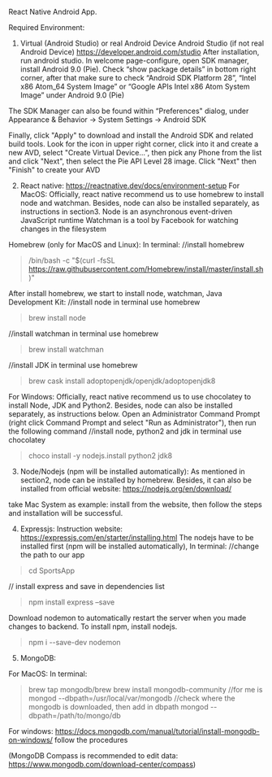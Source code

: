 React Native Android App.

Required Environment:
1.	Virtual (Android Studio) or real Android Device
Android Studio (if not real Android Device)
https://developer.android.com/studio
After installation, run android studio. In welcome page-configure, open SDK manager, install Android 9.0 (Pie). Check “show package details” in bottom right corner, after that make sure to check “Android SDK Platform 28”, “Intel x86 Atom_64 System Image” or “Google APIs Intel x86 Atom System Image” under Android 9.0 (Pie)

The SDK Manager can also be found within “Preferences" dialog, under Appearance & Behavior → System Settings → Android SDK

Finally, click "Apply" to download and install the Android SDK and related build tools.
Look for the icon in upper right corner, click into it and create a new AVD, select "Create Virtual Device...", then pick any Phone from the list and click "Next", then select the Pie API Level 28 image. Click "Next" then "Finish" to create your AVD

 


2.	React native:
https://reactnative.dev/docs/environment-setup
For MacOS:
Officially, react native recommend us to use homebrew to install node and watchman. 
Besides, node can also be installed separately, as instructions in section3.
Node is an asynchronous event-driven JavaScript runtime
Watchman is a tool by Facebook for watching changes in the filesystem

Homebrew (only for MacOS and Linux):
In terminal:
//install homebrew
>/bin/bash -c "$(curl -fsSL https://raw.githubusercontent.com/Homebrew/install/master/install.sh)"

After install homebrew, we start to install node, watchman, Java Development Kit:
//install node in terminal use homebrew
>brew install node

//install watchman in terminal use homebrew
>brew install watchman

//install JDK in terminal use homebrew
>brew cask install adoptopenjdk/openjdk/adoptopenjdk8


For Windows:
Officially, react native recommend us to use chocolatey to install Node, JDK and Python2.
Besides, node can also be installed separately, as instructions below.
Open an Administrator Command Prompt (right click Command Prompt and select "Run as Administrator"), then run the following command
//install node, python2 and jdk in terminal use chocolatey
>choco install -y nodejs.install python2 jdk8



3.	Node/Nodejs (npm will be installed automatically):
As mentioned in section2, node can be installed by homebrew. Besides, it can also be installed from official website: https://nodejs.org/en/download/

take Mac System as example:
install from the website, then follow the steps and installation will be successful.
 


4.	Expressjs:
Instruction website: https://expressjs.com/en/starter/installing.html
The nodejs have to be installed first (npm will be installed automatically), 
In terminal:
//change the path to our app
>cd SportsApp

// install express and save in dependencies list
>npm install express –save

Download nodemon to automatically restart the server when you made changes to backend.
To install npm, install nodejs.
>npm i --save-dev nodemon



5.	MongoDB:

For MacOS:
In terminal:
>brew tap mongodb/brew
>brew install mongodb-community
//for me is mongod --dbpath=/usr/local/var/mongodb
//check where the mongodb is downloaded, then add in dbpath
>mongod --dbpath=/path/to/mongo/db

For windows:
https://docs.mongodb.com/manual/tutorial/install-mongodb-on-windows/
follow the procedures 

(MongoDB Compass is recommended to edit data:
https://www.mongodb.com/download-center/compass)
